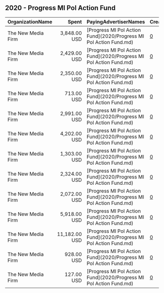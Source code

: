## 2020 - Progress MI Pol Action Fund 
|OrganizationName|Spent|PayingAdvertiserNames|CreativeUrls|Impressions|Genders|AgeBrackets|CountryCodes|BillingAddresses|CandidateBallotInformation|
|:---|---:|:---|:---|---:|:---|:---|:---|:---|:---|
|The New Media Firm|3,848.00 USD|[Progress MI Pol Action Fund](2020/Progress MI Pol Action Fund.md)|[0](https://www.snap.com/political-ads/asset/e65bd9a293a3bf4a1bf6bbf3a964bcc5043bee6cfc2727920bd064179074ef65?mediaType=mp4)|695,247||18+|united states|"1730 Rhode Island Ave, NW Ste 213,Washington,20036,US"|Michigan Supreme Court|
|The New Media Firm|2,429.00 USD|[Progress MI Pol Action Fund](2020/Progress MI Pol Action Fund.md)|[0](https://www.snap.com/political-ads/asset/1eccdad10d33cc745c905b227abd959f72072a4bd5e21537391b99b58f8bf1a7?mediaType=mp4)|538,298||18+|united states|"1730 Rhode Island Ave, NW Ste 213,Washington,20036,US"||
|The New Media Firm|2,350.00 USD|[Progress MI Pol Action Fund](2020/Progress MI Pol Action Fund.md)|[0](https://www.snap.com/political-ads/asset/b180becb555e8ea9e0ca737aebd7810f0418bd6ca8fd2970c25c3c25a31487e9?mediaType=jpg)|285,208||18+|united states|"1730 Rhode Island Ave, NW Ste 213,Washington,20036,US"|Michigan Supreme Court|
|The New Media Firm|713.00 USD|[Progress MI Pol Action Fund](2020/Progress MI Pol Action Fund.md)|[0](https://www.snap.com/political-ads/asset/3be9ab79a0ec94bead6592712c81a86c0ac6f0b4b3fbc70dc2d267c4bc0c64b7?mediaType=mp4)|65,831||18+|united states|"1730 Rhode Island Ave, NW Ste 213,Washington,20036,US"|Macomb County MI County Prosecutor IE|
|The New Media Firm|2,991.00 USD|[Progress MI Pol Action Fund](2020/Progress MI Pol Action Fund.md)|[0](https://www.snap.com/political-ads/asset/5683b47d2f7fcbe08f76d5bb0d6b014e29117c39354803eeb6a282ec59173a8e?mediaType=mp4)|674,249||18+|united states|"1730 Rhode Island Ave, NW Ste 213,Washington,20036,US"||
|The New Media Firm|4,202.00 USD|[Progress MI Pol Action Fund](2020/Progress MI Pol Action Fund.md)|[0](https://www.snap.com/political-ads/asset/411938cfa76c913998714de6e0f1f8cf6e1060e600b921f21d1c432e2c48cc6b?mediaType=mp4)|598,344||18+|united states|"1730 Rhode Island Ave, NW Ste 213,Washington,20036,US"|Progress Michigan Political Action Fund|
|The New Media Firm|1,303.00 USD|[Progress MI Pol Action Fund](2020/Progress MI Pol Action Fund.md)|[0](https://www.snap.com/political-ads/asset/307a6065ed6693c6e484f739c9d79424262150c972c734d550b5eda0566fdaa0?mediaType=mp4)|269,506||18+|united states|"1730 Rhode Island Ave, NW Ste 213,Washington,20036,US"||
|The New Media Firm|2,324.00 USD|[Progress MI Pol Action Fund](2020/Progress MI Pol Action Fund.md)|[0](https://www.snap.com/political-ads/asset/f6658c0be126aa2a27deb214f616dcaf97ee4270b6ed0ebf2fb3e4b75bd9fedf?mediaType=mp4)|545,698||18+|united states|"1730 Rhode Island Ave, NW Ste 213,Washington,20036,US"||
|The New Media Firm|2,072.00 USD|[Progress MI Pol Action Fund](2020/Progress MI Pol Action Fund.md)|[0](https://www.snap.com/political-ads/asset/4dfa95025d48055981932c7c568046b6bebedc5ff9c91d6b9920279b9b784717?mediaType=jpg)|248,894||18+|united states|"1730 Rhode Island Ave, NW Ste 213,Washington,20036,US"|Michigan Supreme Court|
|The New Media Firm|5,918.00 USD|[Progress MI Pol Action Fund](2020/Progress MI Pol Action Fund.md)|[0](https://www.snap.com/political-ads/asset/b420a7fb520d3086f7289eef0a937fb7986f8c1a2a2c902b88f1b997cf25cade?mediaType=mp4)|977,001||18+|united states|"1730 Rhode Island Ave, NW Ste 213,Washington,20036,US"|Michigan Supreme Court|
|The New Media Firm|11,182.00 USD|[Progress MI Pol Action Fund](2020/Progress MI Pol Action Fund.md)|[0](https://www.snap.com/political-ads/asset/b909d1c35bd6962fc7319589af761d99247eaece0a0acc0b31b8a922d68c348d?mediaType=jpg)|1,224,337||18+|united states|"1730 Rhode Island Ave, NW Ste 213,Washington,20036,US"|Michigan Supreme Court|
|The New Media Firm|928.00 USD|[Progress MI Pol Action Fund](2020/Progress MI Pol Action Fund.md)|[0](https://www.snap.com/political-ads/asset/15ce875ba75d8f11104e78792b9f206fc74610aa404ce65b4c9630ab846c83a2?mediaType=mp4)|192,352||18+|united states|"1730 Rhode Island Ave, NW Ste 213,Washington,20036,US"||
|The New Media Firm|127.00 USD|[Progress MI Pol Action Fund](2020/Progress MI Pol Action Fund.md)|[0](https://www.snap.com/political-ads/asset/c4ced53d1686a344fdcda24f5e256385df149e6c4fcc9335ae26e6f4211bf87c?mediaType=mp4)|11,429||18+|united states|"1730 Rhode Island Ave, NW Ste 213,Washington,20036,US"|Macomb County MI County Prosecutor IE|
